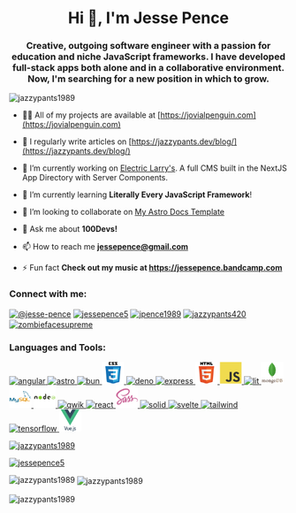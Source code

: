 <h1 align="center">Hi 👋, I'm Jesse Pence</h1>
<h3 align="center">Creative, outgoing software engineer with a passion for education and niche JavaScript frameworks. I have developed full-stack apps both alone and in a collaborative environment. Now, I'm searching for a new position in which to grow.</h3>

<p align="left"> <img src="https://komarev.com/ghpvc/?username=jazzypants1989&label=Profile%20views&color=0e75b6&style=flat" alt="jazzypants1989" /> </p>

- 👨‍💻 All of my projects are available at [https://jovialpenguin.com](https://jovialpenguin.com)

- 📝 I regularly write articles on [https://jazzypants.dev/blog/](https://jazzypants.dev/blog/)

- 🔭 I’m currently working on [Electric Larry's](https://github.com/jazzypants1989/electric-larrys). A full CMS built in the NextJS App Directory with Server Components.

- 🌱 I’m currently learning **Literally Every JavaScript Framework**!

- 👯 I’m looking to collaborate on [My Astro Docs Template](https://github.com/jazzypants1989/astro-docs-template)

- 💬 Ask me about **100Devs!**

- 📫 How to reach me **jessepence@gmail.com**

- ⚡ Fun fact **Check out my music at https://jessepence.bandcamp.com**

<h3 align="left">Connect with me:</h3>
<p align="left">
<a href="https://codepen.io/@jesse-pence" target="blank"><img align="center" src="https://raw.githubusercontent.com/rahuldkjain/github-profile-readme-generator/master/src/images/icons/Social/codepen.svg" alt="@jesse-pence" height="30" width="40" /></a>
<a href="https://twitter.com/jessepence5" target="blank"><img align="center" src="https://raw.githubusercontent.com/rahuldkjain/github-profile-readme-generator/master/src/images/icons/Social/twitter.svg" alt="jessepence5" height="30" width="40" /></a>
<a href="https://linkedin.com/in/jpence1989" target="blank"><img align="center" src="https://raw.githubusercontent.com/rahuldkjain/github-profile-readme-generator/master/src/images/icons/Social/linked-in-alt.svg" alt="jpence1989" height="30" width="40" /></a>
<a href="https://instagram.com/jazzypants420" target="blank"><img align="center" src="https://raw.githubusercontent.com/rahuldkjain/github-profile-readme-generator/master/src/images/icons/Social/instagram.svg" alt="jazzypants420" height="30" width="40" /></a>
<a href="https://www.youtube.com/c/zombiefacesupreme" target="blank"><img align="center" src="https://raw.githubusercontent.com/rahuldkjain/github-profile-readme-generator/master/src/images/icons/Social/youtube.svg" alt="zombiefacesupreme" height="30" width="40" /></a>
</p>

<h3 align="left">Languages and Tools:</h3>
<p align="left"> 
  <a href="https://angular.io" target="_blank" rel="noreferrer"> <img src="https://angular.io/assets/images/logos/angular/angular.svg" alt="angular" width="40" height="40"/> </a> 
  <a href="https://astro.build/" target="_blank" rel="noreferrer"> <img src="https://astro.build/assets/press/astro-icon-light.svg" alt="astro" width="40" height="40"/> </a>
  <a href="https://bun.dev/" target="_blank" rel="noreferrer"><img src="https://user-images.githubusercontent.com/709451/182802334-d9c42afe-f35d-4a7b-86ea-9985f73f20c3.png" alt="bun" width="40" height="40"/> </a>
  <a href="https://www.w3schools.com/css/" target="_blank" rel="noreferrer"> <img src="https://raw.githubusercontent.com/devicons/devicon/master/icons/css3/css3-original-wordmark.svg" alt="css3" width="40" height="40"/> </a>  
  <a href="https://deno.land/" target="_blank" rel="noreferrer"> <img src="https://deno.land/logo.svg" alt="deno" width="40" height="40"/> </a>
  <a href="https://expressjs.com" target="_blank" rel="noreferrer"> <img src="https://www.svgrepo.com/show/330398/express.svg" alt="express" width="40" height="40"/> </a> 
  <a href="https://www.w3.org/html/" target="_blank" rel="noreferrer"> <img src="https://raw.githubusercontent.com/devicons/devicon/master/icons/html5/html5-original-wordmark.svg" alt="html5" width="40" height="40"/> </a> 
  <a href="https://developer.mozilla.org/en-US/docs/Web/JavaScript" target="_blank" rel="noreferrer"> <img src="https://raw.githubusercontent.com/devicons/devicon/master/icons/javascript/javascript-original.svg" alt="javascript" width="40" height="40"/> </a> 
  <a href="https://lit.dev/" target="_blank" rel="noreferrer"> <img src="https://lit.dev/images/logo.svg" alt="lit" width="40" height="40"/> </a>
  <a href="https://www.mongodb.com/" target="_blank" rel="noreferrer"> <img src="https://raw.githubusercontent.com/devicons/devicon/master/icons/mongodb/mongodb-original-wordmark.svg" alt="mongodb" width="40" height="40"/> </a> 
  <a href="https://www.mysql.com/" target="_blank" rel="noreferrer"> <img src="https://raw.githubusercontent.com/devicons/devicon/master/icons/mysql/mysql-original-wordmark.svg" alt="mysql" width="40" height="40"/> </a> 
  <a href="https://nodejs.org" target="_blank" rel="noreferrer"> <img src="https://raw.githubusercontent.com/devicons/devicon/master/icons/nodejs/nodejs-original-wordmark.svg" alt="nodejs" width="40" height="40"/> </a> 
  <a href="https://qwik.builder.io/" target="_blank" rel="noreferrer"> <img src="https://qwik.builder.io/logos/qwik-logo.svg" alt="qwik" width="40" height="40"/> </a>
  <a href="react.dev" target="_blank" rel="noreferrer"> <img src="https://upload.wikimedia.org/wikipedia/commons/thumb/a/a7/React-icon.svg/512px-React-icon.svg.png?20220125121207" alt="react" width="40" height="40"/> </a> 
  <a href="https://sass-lang.com" target="_blank" rel="noreferrer"> <img src="https://raw.githubusercontent.com/devicons/devicon/master/icons/sass/sass-original.svg" alt="sass" width="40" height="40"/> </a>  
  <a href="https://www.solidjs.com/" target="_blank" rel="noreferrer"> <img src="https://www.solidjs.com/img/logo/without-wordmark/logo.svg" alt="solid" width="40" height="40"/> </a>
  <a href="https://kit.svelte.dev/" target="_blank" rel="noreferrer"> <img src="https://upload.wikimedia.org/wikipedia/commons/1/1b/Svelte_Logo.svg" alt="svelte" width="40" height="40"/> </a>
  <a href="https://tailwindcss.com/" target="_blank" rel="noreferrer"> <img src="https://www.vectorlogo.zone/logos/tailwindcss/tailwindcss-icon.svg" alt="tailwind" width="40" height="40"/> </a> 
  <a href="https://www.tensorflow.org" target="_blank" rel="noreferrer"> <img src="https://www.vectorlogo.zone/logos/tensorflow/tensorflow-icon.svg" alt="tensorflow" width="40" height="40"/> </a>  
  <a href="https://vuejs.org/" target="_blank" rel="noreferrer"> <img src="https://raw.githubusercontent.com/devicons/devicon/master/icons/vuejs/vuejs-original-wordmark.svg" alt="vuejs" width="40" height="40"/> </a>
 
<p align="left"> <a href="https://github.com/ryo-ma/github-profile-trophy"><img src="https://github-profile-trophy.vercel.app/?username=jazzypants1989" alt="jazzypants1989" /></a> </p>

<p align="left"> <a href="https://twitter.com/jessepence5" target="blank"><img src="https://img.shields.io/twitter/follow/jessepence5?logo=twitter&style=for-the-badge" alt="jessepence5" /></a> </p>

<p><img align="left" src="https://github-readme-stats.vercel.app/api/top-langs?username=jazzypants1989&show_icons=true&locale=en&layout=compact" alt="jazzypants1989" /></p>

<p>&nbsp;<img align="center" src="https://github-readme-stats.vercel.app/api?username=jazzypants1989&show_icons=true&locale=en" alt="jazzypants1989" /></p>

<p><img align="center" src="https://github-readme-streak-stats.herokuapp.com/?user=jazzypants1989&" alt="jazzypants1989" /></p>

